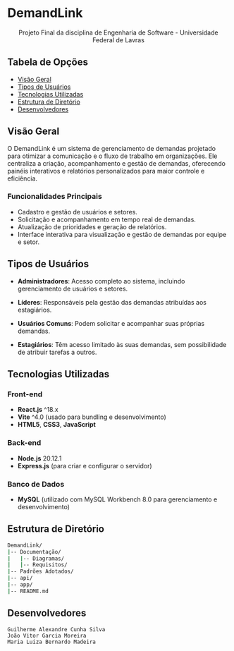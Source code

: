 # DemandLink
 <p align="center">
   
 </p>
 
 <p align="center"> Projeto Final da disciplina de Engenharia de Software - Universidade Federal de Lavras </p>
 
 ## Tabela de Opções

 - [Visão Geral](#visao-geral)
 - [Tipos de Usuários](#tipos-de-usuarios)
- [Tecnologias Utilizadas](#tecnologias)
- [Estrutura de Diretório](#estrutura-diretorio)
- [Desenvolvedores](#desenvolvedores)
 
 ## Visão Geral
 
 <a name="visao-geral"></a>

 O DemandLink é um sistema de gerenciamento de demandas projetado para otimizar a comunicação e o fluxo de trabalho em organizações. Ele centraliza a criação, acompanhamento e gestão de demandas, oferecendo painéis interativos e relatórios personalizados para maior controle e eficiência.
 
 ### Funcionalidades Principais

 - Cadastro e gestão de usuários e setores.
 - Solicitação e acompanhamento em tempo real de demandas.
 - Atualização de prioridades e geração de relatórios.
 - Interface interativa para visualização e gestão de demandas por equipe e setor.

 ## Tipos de Usuários

 <a name="tipos-de-usuarios"></a>

 - **Administradores**:  Acesso completo ao sistema, incluindo gerenciamento de usuários e setores.

 - **Líderes**: Responsáveis pela gestão das demandas atribuídas aos estagiários.

 - **Usuários Comuns**: Podem solicitar e acompanhar suas próprias demandas.

 - **Estagiários**: Têm acesso limitado às suas demandas, sem possibilidade de atribuir tarefas a outros.

 ## Tecnologias Utilizadas
 
 <a name="tecnologias"></a>
 
 ### Front-end
 - **React.js** ^18.x
 - **Vite** ^4.0 (usado para bundling e desenvolvimento)
 - **HTML5**, **CSS3**, **JavaScript**
 
 ### Back-end
 - **Node.js** 20.12.1
 - **Express.js** (para criar e configurar o servidor)
 
 ### Banco de Dados
 - **MySQL** (utilizado com MySQL Workbench 8.0 para gerenciamento e desenvolvimento)
 
 ## Estrutura de Diretório
 
 <a name="estrutura-diretorio"></a>
 
 ```sh
 DemandLink/
 |-- Documentação/
 |   |-- Diagramas/
 |   |-- Requisitos/
 |-- Padrões Adotados/
 |-- api/
 |-- app/ 
 |-- README.md
 ```

 ## Desenvolvedores
 
 <a name="desenvolvedores"></a>
 
 `Guilherme Alexandre Cunha Silva` <br>
 `João Vitor Garcia Moreira` <br>
 `Maria Luiza Bernardo Madeira`
 
